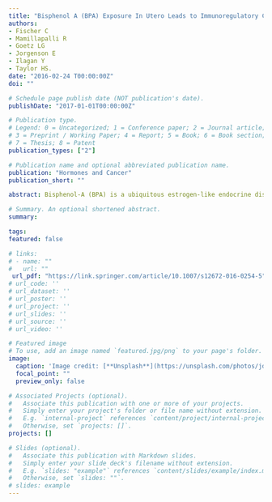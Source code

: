 ```yaml
---
title: "Bisphenol A (BPA) Exposure In Utero Leads to Immunoregulatory Cytokine Dysregulation in the Mouse Mammary Gland. Horm Canc. 2016"
authors:
- Fischer C
- Mamillapalli R
- Goetz LG
- Jorgenson E
- Ilagan Y
- Taylor HS.
date: "2016-02-24 T00:00:00Z"
doi: ""

# Schedule page publish date (NOT publication's date).
publishDate: "2017-01-01T00:00:00Z"

# Publication type.
# Legend: 0 = Uncategorized; 1 = Conference paper; 2 = Journal article;
# 3 = Preprint / Working Paper; 4 = Report; 5 = Book; 6 = Book section;
# 7 = Thesis; 8 = Patent
publication_types: ["2"]

# Publication name and optional abbreviated publication name.
publication: "Hormones and Cancer"
publication_short: ""

abstract: Bisphenol-A (BPA) is a ubiquitous estrogen-like endocrine disrupting compound (EDC). BPA exposure in utero has been linked to breast cancer and abnormal mammary gland development in mice. The recent rise in incidence of human breast cancer and decreased age of first detection suggests a possible environmental etiology. We hypothesized that developmental programming of carcinogenesis may involve an aberrant immune response. Both innate and adaptive immunity play a role in tumor suppression through cytolytic CD8, NK, and Th1 T-cells. We hypothesized that BPA exposure in utero would lead to dysregulation of both innate and adaptive immunity in the mammary gland. CD1 mice were exposed to BPA in utero during gestation (days 9–21) via osmotic minipump. At 6 weeks, the female offspring were ovariectomized and estradiol was given at 8 weeks. RNA and protein were extracted from the posterior mammary glands, and the mRNA and protein levels were measured by PCR array, qRT-PCR, and western blot. In mouse mammary tissue, BPA exposure in utero significantly decreased the expression of members of the chemokine CXC family (Cxcl2, Cxcl4, Cxcl14, and Ccl20), interleukin 1 (Il1) gene family (Il1β and Il1rn), interleukin 2 gene family (Il7 receptor), and interferon gene family (interferon regulatory factor 9 (Irf9), as well as immune response gene 1 (Irg1). Additionally, BPA exposure in utero decreased Esr1 receptor gene expression and increased Esr2 receptor gene expression. In utero exposure of BPA resulted in significant changes to inflammatory modulators within mammary tissue. We suggest that dysregulation of inflammatory cytokines, both pro-inflammatory and anti-inflammatory, leads to a microenvironment that may promote disordered cell growth through inhibition of the immune response that targets cancer cells.

# Summary. An optional shortened abstract.
summary:

tags:
featured: false

# links:
# - name: ""
#   url: ""
 url_pdf: "https://link.springer.com/article/10.1007/s12672-016-0254-5"
# url_code: ''
# url_dataset: ''
# url_poster: ''
# url_project: ''
# url_slides: ''
# url_source: ''
# url_video: ''

# Featured image
# To use, add an image named `featured.jpg/png` to your page's folder. 
image:
  caption: 'Image credit: [**Unsplash**](https://unsplash.com/photos/jdD8gXaTZsc)'
  focal_point: ""
  preview_only: false

# Associated Projects (optional).
#   Associate this publication with one or more of your projects.
#   Simply enter your project's folder or file name without extension.
#   E.g. `internal-project` references `content/project/internal-project/index.md`.
#   Otherwise, set `projects: []`.
projects: []

# Slides (optional).
#   Associate this publication with Markdown slides.
#   Simply enter your slide deck's filename without extension.
#   E.g. `slides: "example"` references `content/slides/example/index.md`.
#   Otherwise, set `slides: ""`.
# slides: example
---
```





